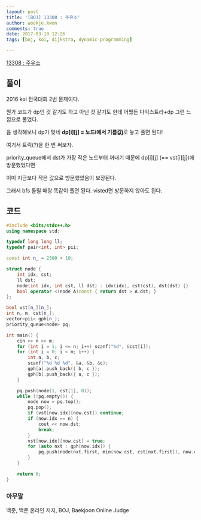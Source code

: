```yaml
---
layout: post
title: '[BOJ] 13308 : 주유소'
author: wookje.kwon
comments: true
date: 2017-03-10 12:26
tags: [boj, koi, dijkstra, dynamic-programming]

---
```


[13308 : 주유소](https://www.acmicpc.net/problem/13308)

## 풀이

2016 koi 전국대회 2번 문제이다.  

뭔가 코드가 dp인 것 같기도 하고 아닌 것 같기도 한데 어쨌든 다익스트라+dp 그런 느낌으로 풀었다.  

음 생각해보니 dp가 맞네 **dp[i][j] = 노드i에서 기름값j**로 놓고 풀면 된다!

여기서 트릭(?)을 한 번 써보자.

priority_queue에서 dst가 가장 작은 노드부터 꺼내기 때문에 dp[i][j] (== vst[i][j])에 방문했었다면  

이미 지금보다 작은 값으로 방문했었음이 보장된다.

그래서 bfs 돌릴 때랑 똑같이 풀면 된다. visted면 방문하지 않아도 된다.  

## 코드

```cpp
#include <bits/stdc++.h>
using namespace std;

typedef long long ll;
typedef pair<int, int> pii;

const int n_ = 2500 + 10;

struct node {
	int idx, cst;
	ll dst;
	node(int idx, int cst, ll dst) : idx(idx), cst(cst), dst(dst) {}
	bool operator <(node A)const { return dst > A.dst; }
};

bool vst[n_][n_];
int n, m, cst[n_];
vector<pii> gph[n_];
priority_queue<node> pq;

int main() {
	cin >> n >> m;
	for (int i = 1; i <= n; i++) scanf("%d", &cst[i]);
	for (int i = 0; i < m; i++) {
		int a, b, c;
		scanf("%d %d %d", &a, &b, &c);
		gph[a].push_back({ b, c });
		gph[b].push_back({ a, c });
	}

	pq.push(node(1, cst[1], 0));
	while (!pq.empty()) {
		node now = pq.top();
		pq.pop();
		if (vst[now.idx][now.cst]) continue;
		if (now.idx == n) {
			cout << now.dst;
			break;
		}
		vst[now.idx][now.cst] = true;
		for (auto nxt : gph[now.idx]) {
			pq.push(node(nxt.first, min(now.cst, cst[nxt.first]), now.cst * nxt.second + now.dst));
		}
	}

	return 0;
}
```

### 아무말  
백준, 백준 온라인 저지, BOJ, Baekjoon Online Judge
